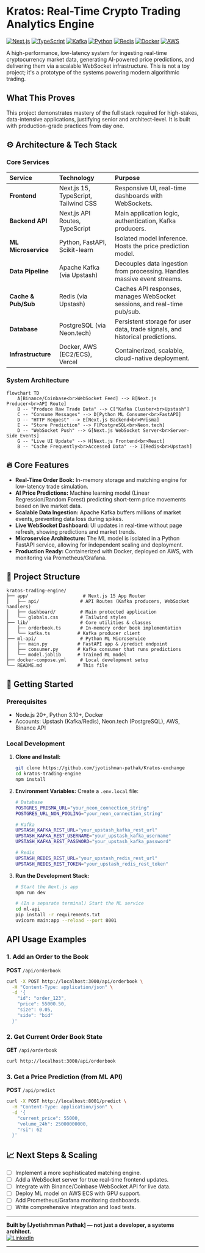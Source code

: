 # Kratos: Real-Time Crypto Trading Analytics Engine

[![Next.js](https://img.shields.io/badge/Next.js-15.0.0-black?style=for-the-badge&logo=next.js)](https://nextjs.org/)
[![TypeScript](https://img.shields.io/badge/TypeScript-5.0-blue?style=for-the-badge&logo=typescript)](https://www.typescriptlang.org/)
[![Kafka](https://img.shields.io/badge/Apache%20Kafka-Streaming%20Platform-black?style=for-the-badge&logo=apachekafka)](https://kafka.apache.org/)
[![Python](https://img.shields.io/badge/Python-FastAPI%20ML%20Model-blue?style=for-the-badge&logo=python)](https://www.python.org/)
[![Redis](https://img.shields.io/badge/Redis-Caching%20%26%20Pub/Sub-red?style=for-the-badge&logo=redis)](https://redis.io/)
[![Docker](https://img.shields.io/badge/Docker-Containerize-blue?style=for-the-badge&logo=docker)](https://www.docker.com/)
[![AWS](https://img.shields.io/badge/AWS-Deployment-orange?style=for-the-badge&logo=amazonaws)](https://aws.amazon.com/)

A high-performance, low-latency system for ingesting real-time cryptocurrency market data, generating AI-powered price predictions, and delivering them via a scalable WebSocket infrastructure. This is not a toy project; it's a prototype of the systems powering modern algorithmic trading.

##  What This Proves

This project demonstrates mastery of the full stack required for high-stakes, data-intensive applications, justifying senior and architect-level. It is built with production-grade practices from day one.

## ⚙️ Architecture & Tech Stack

### Core Services
| Service | Technology | Purpose |
| :--- | :--- | :--- |
| **Frontend** | Next.js 15, TypeScript, Tailwind CSS | Responsive UI, real-time dashboards with WebSockets. |
| **Backend API** | Next.js API Routes, TypeScript | Main application logic, authentication, Kafka producers. |
| **ML Microservice** | Python, FastAPI, Scikit-learn | Isolated model inference. Hosts the price prediction model. |
| **Data Pipeline** | Apache Kafka (via Upstash) | Decouples data ingestion from processing. Handles massive event streams. |
| **Cache & Pub/Sub** | Redis (via Upstash) | Caches API responses, manages WebSocket sessions, and real-time pub/sub. |
| **Database** | PostgreSQL (via Neon.tech) | Persistent storage for user data, trade signals, and historical predictions. |
| **Infrastructure** | Docker, AWS (EC2/ECS), Vercel | Containerized, scalable, cloud-native deployment. |

### System Architecture

```mermaid
flowchart TD
    A[Binance/Coinbase<br>WebSocket Feed] --> B[Next.js Producer<br>API Route]
    B -- "Produce Raw Trade Data" --> C["Kafka Cluster<br>Upstash"]
    C -- "Consume Messages" --> D[Python ML Consumer<br>FastAPI]
    D -- "HTTP Request" --> E[Next.js Backend<br>Prisma]
    E -- "Store Prediction" --> F[PostgreSQL<br>Neon.tech]
    D -- "WebSocket Push" --> G[Next.js WebSocket Server<br>Server-Side Events]
    G -- "Live UI Update" --> H[Next.js Frontend<br>React]
    B -- "Cache Frequently<br>Accessed Data" --> I[Redis<br>Upstash]
```

## 🔥 Core Features

-   **Real-Time Order Book:** In-memory storage and matching engine for low-latency trade simulation.
-   **AI Price Predictions:** Machine learning model (Linear Regression/Random Forest) predicting short-term price movements based on live market data.
-   **Scalable Data Ingestion:** Apache Kafka buffers millions of market events, preventing data loss during spikes.
-   **Live WebSocket Dashboard:** UI updates in real-time without page refresh, showing predictions and market trends.
-   **Microservice Architecture:** The ML model is isolated in a Python FastAPI service, allowing for independent scaling and deployment.
-   **Production Ready:** Containerized with Docker, deployed on AWS, with monitoring via Prometheus/Grafana.

## 📁 Project Structure

```
kratos-trading-engine/
├── app/                    # Next.js 15 App Router
│   ├── api/               # API Routes (Kafka producers, WebSocket handlers)
│   ├── dashboard/         # Main protected application
│   └── globals.css        # Tailwind styles
├── lib/                   # Core utilities & classes
│   ├── orderbook.ts       # In-memory order book implementation
│   └── kafka.ts          # Kafka producer client
├── ml-api/                # Python ML Microservice
│   ├── main.py           # FastAPI app & /predict endpoint
│   ├── consumer.py       # Kafka consumer that runs predictions
│   └── model.joblib      # Trained ML model
├── docker-compose.yml     # Local development setup
└── README.md             # This file
```

## 🚦 Getting Started

### Prerequisites

-   Node.js 20+, Python 3.10+, Docker
-   Accounts: Upstash (Kafka/Redis), Neon.tech (PostgreSQL), AWS, Binance API

### Local Development

1.  **Clone and Install:**
    ```bash
    git clone https://github.com/jyotishman-pathak/Kratos-exchange
    cd kratos-trading-engine
    npm install
    ```

2.  **Environment Variables:**
    Create a `.env.local` file:
    ```bash
    # Database
    POSTGRES_PRISMA_URL="your_neon_connection_string"
    POSTGRES_URL_NON_POOLING="your_neon_connection_string"

    # Kafka
    UPSTASH_KAFKA_REST_URL="your_upstash_kafka_rest_url"
    UPSTASH_KAFKA_REST_USERNAME="your_upstash_kafka_username"
    UPSTASH_KAFKA_REST_PASSWORD="your_upstash_kafka_password"

    # Redis
    UPSTASH_REDIS_REST_URL="your_upstash_redis_rest_url"
    UPSTASH_REDIS_REST_TOKEN="your_upstash_redis_rest_token"
    ```

3.  **Run the Development Stack:**
    ```bash
    # Start the Next.js app
    npm run dev

    # (In a separate terminal) Start the ML service
    cd ml-api
    pip install -r requirements.txt
    uvicorn main:app --reload --port 8001
    ```

## API Usage Examples

### 1. Add an Order to the Book
**POST** `/api/orderbook`
```bash
curl -X POST http://localhost:3000/api/orderbook \
  -H "Content-Type: application/json" \
  -d '{
    "id": "order_123",
    "price": 55000.50,
    "size": 0.05,
    "side": "bid"
  }'
```

### 2. Get Current Order Book State
**GET** `/api/orderbook`
```bash
curl http://localhost:3000/api/orderbook
```

### 3. Get a Price Prediction (from ML API)
**POST** `/api/predict`
```bash
curl -X POST http://localhost:8001/predict \
  -H "Content-Type: application/json" \
  -d '{
    "current_price": 55000,
    "volume_24h": 25000000000,
    "rsi": 62
  }'
```


## 📈 Next Steps & Scaling

-   [ ] Implement a more sophisticated matching engine.
-   [ ] Add a WebSocket server for true real-time frontend updates.
-   [ ] Integrate with Binance/Coinbase WebSocket API for live data.
-   [ ] Deploy ML model on AWS ECS with GPU support.
-   [ ] Add Prometheus/Grafana monitoring dashboards.
-   [ ] Write comprehensive integration and load tests.

---

**Built by [Jyotishmman Pathak] — not just a developer, a systems architect.**  
[![LinkedIn](https://img.shields.io/badge/LinkedIn-Connect-blue?style=flat-square&logo=linkedin)](https://https://www.linkedin.com/in/jyotishmanpathak/)


---
